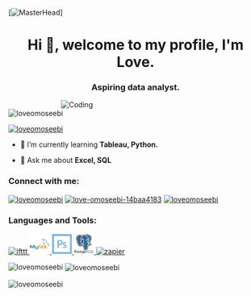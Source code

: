 [![MasterHead](https://www.pwcacademy-me.com/sites/default/files/styles/banner/public/2022-04/Data%20analytics%20-%20Hero%20image.jpeg?itok=v2WOwwB9)]
<h1 align="center">Hi 👋, welcome to my profile, I'm Love.</h1>
<h3 align="center">Aspiring data analyst.</h3>
<img align="right" alt="Coding" width="400" src="https://media4.giphy.com/media/qgQUggAC3Pfv687qPC/giphy.gif">

<p align="left"> <img src="https://komarev.com/ghpvc/?username=loveomoseebi&label=Profile%20views&color=0e75b6&style=flat" alt="loveomoseebi" /> </p>

<p align="left"> <a href="https://twitter.com/loveomoseebi" target="blank"><img src="https://img.shields.io/twitter/follow/loveomoseebi?logo=twitter&style=for-the-badge" alt="loveomoseebi" /></a> </p>

- 🌱 I’m currently learning **Tableau, Python.**

- 💬 Ask me about **Excel, SQL**

<h3 align="left">Connect with me:</h3>
<p align="left">
<a href="https://twitter.com/loveomoseebi" target="blank"><img align="center" src="https://raw.githubusercontent.com/rahuldkjain/github-profile-readme-generator/master/src/images/icons/Social/twitter.svg" alt="loveomoseebi" height="30" width="40" /></a>
<a href="https://linkedin.com/in/love-omoseebi-14baa4183" target="blank"><img align="center" src="https://raw.githubusercontent.com/rahuldkjain/github-profile-readme-generator/master/src/images/icons/Social/linked-in-alt.svg" alt="love-omoseebi-14baa4183" height="30" width="40" /></a>
<a href="https://medium.com/loveomoseebi" target="blank"><img align="center" src="https://raw.githubusercontent.com/rahuldkjain/github-profile-readme-generator/master/src/images/icons/Social/medium.svg" alt="loveomoseebi" height="30" width="40" /></a>
</p>

<h3 align="left">Languages and Tools:</h3>
<p align="left"> <a href="https://ifttt.com/" target="_blank" rel="noreferrer"> <img src="https://www.vectorlogo.zone/logos/ifttt/ifttt-ar21.svg" alt="ifttt" width="40" height="40"/> </a> <a href="https://www.mysql.com/" target="_blank" rel="noreferrer"> <img src="https://raw.githubusercontent.com/devicons/devicon/master/icons/mysql/mysql-original-wordmark.svg" alt="mysql" width="40" height="40"/> </a> <a href="https://www.photoshop.com/en" target="_blank" rel="noreferrer"> <img src="https://raw.githubusercontent.com/devicons/devicon/master/icons/photoshop/photoshop-line.svg" alt="photoshop" width="40" height="40"/> </a> <a href="https://www.postgresql.org" target="_blank" rel="noreferrer"> <img src="https://raw.githubusercontent.com/devicons/devicon/master/icons/postgresql/postgresql-original-wordmark.svg" alt="postgresql" width="40" height="40"/> </a> <a href="https://zapier.com" target="_blank" rel="noreferrer"> <img src="https://www.vectorlogo.zone/logos/zapier/zapier-icon.svg" alt="zapier" width="40" height="40"/> </a> </p>

<p><img align="left" src="https://github-readme-stats.vercel.app/api/top-langs?username=loveomoseebi&show_icons=true&locale=en&layout=compact" alt="loveomoseebi" /></p>

<p>&nbsp;<img align="center" src="https://github-readme-stats.vercel.app/api?username=loveomoseebi&show_icons=true&locale=en" alt="loveomoseebi" /></p>

<p><img align="center" src="https://github-readme-streak-stats.herokuapp.com/?user=loveomoseebi&" alt="loveomoseebi" /></p>

